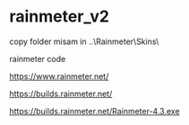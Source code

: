 # rainmeter_v2

copy folder misam in ..\Rainmeter\Skins\

rainmeter code

https://www.rainmeter.net/

https://builds.rainmeter.net/

https://builds.rainmeter.net/Rainmeter-4.3.exe
